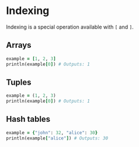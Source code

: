 # Indexing

Indexing is a special operation available with `[` and `]`.

## Arrays

```ruby
example = [1, 2, 3]
println(example[0]) # Outputs: 1
```

## Tuples

```ruby
example = (1, 2, 3)
println(example[0]) # Outputs: 1
```

## Hash tables

```ruby
example = {"john": 32, "alice": 30}
println(example["alice"]) # Outputs: 30
```
